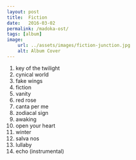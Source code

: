 ```yaml
---
layout: post
title:  Fiction
date:   2016-03-02
permalink: /madoka-ost/
tags: [album]
image:
    url: ../assets/images/fiction-junction.jpg
    alt: Album Cover
---
```

1. key of the twilight
2. cynical world
3. fake wings
4. fiction
5. vanity
6. red rose
7. canta per me
8. zodiacal sign
9. awaking
10. open your heart
11. winter
12. salva nos
13. lullaby
14. echo (instrumental)
